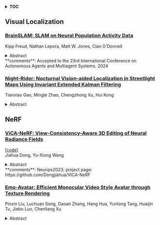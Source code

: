 <details>
  <summary><b>TOC</b></summary>
  <ol>
    <li><a href=#visual-localization>Visual Localization</a></li>
      <ul>
        <li><a href=#BrainSLAM:-SLAM-on-Neural-Population-Activity-Data>BrainSLAM: SLAM on Neural Population Activity Data</a></li>
        <li><a href=#Night-Rider:-Nocturnal-Vision-aided-Localization-in-Streetlight-Maps-Using-Invariant-Extended-Kalman-Filtering>Night-Rider: Nocturnal Vision-aided Localization in Streetlight Maps Using Invariant Extended Kalman Filtering</a></li>
      </ul>
    </li>
    <li><a href=#nerf>NeRF</a></li>
      <ul>
        <li><a href=#ViCA-NeRF:-View-Consistency-Aware-3D-Editing-of-Neural-Radiance-Fields>ViCA-NeRF: View-Consistency-Aware 3D Editing of Neural Radiance Fields</a></li>
        <li><a href=#Emo-Avatar:-Efficient-Monocular-Video-Style-Avatar-through-Texture-Rendering>Emo-Avatar: Efficient Monocular Video Style Avatar through Texture Rendering</a></li>
      </ul>
    </li>
  </ol>
</details>

## Visual Localization  

### [BrainSLAM: SLAM on Neural Population Activity Data](http://arxiv.org/abs/2402.00588)  
Kipp Freud, Nathan Lepora, Matt W. Jones, Cian O'Donnell  
<details>  
  <summary>Abstract</summary>  
  <ol>  
    Simultaneous localisation and mapping (SLAM) algorithms are commonly used in robotic systems for learning maps of novel environments. Brains also appear to learn maps, but the mechanisms are not known and it is unclear how to infer these maps from neural activity data. We present BrainSLAM; a method for performing SLAM using only population activity (local field potential, LFP) data simultaneously recorded from three brain regions in rats: hippocampus, prefrontal cortex, and parietal cortex. This system uses a convolutional neural network (CNN) to decode velocity and familiarity information from wavelet scalograms of neural local field potential data recorded from rats as they navigate a 2D maze. The CNN's output drives a RatSLAM-inspired architecture, powering an attractor network which performs path integration plus a separate system which performs `loop closure' (detecting previously visited locations and correcting map aliasing errors). Together, these three components can construct faithful representations of the environment while simultaneously tracking the animal's location. This is the first demonstration of inference of a spatial map from brain recordings. Our findings expand SLAM to a new modality, enabling a new method of mapping environments and facilitating a better understanding of the role of cognitive maps in navigation and decision making.  
  </ol>  
</details>  
**comments**: Accepted to the 23rd International Conference on Autonomous Agents
  and Multiagent Systems. 2024  
  
### [Night-Rider: Nocturnal Vision-aided Localization in Streetlight Maps Using Invariant Extended Kalman Filtering](http://arxiv.org/abs/2402.00330)  
Tianxiao Gao, Mingle Zhao, Chengzhong Xu, Hui Kong  
<details>  
  <summary>Abstract</summary>  
  <ol>  
    Vision-aided localization for low-cost mobile robots in diverse environments has attracted widespread attention recently. Although many current systems are applicable in daytime environments, nocturnal visual localization is still an open problem owing to the lack of stable visual information. An insight from most nocturnal scenes is that the static and bright streetlights are reliable visual information for localization. Hence we propose a nocturnal vision-aided localization system in streetlight maps with a novel data association and matching scheme using object detection methods. We leverage the Invariant Extended Kalman Filter (InEKF) to fuse IMU, odometer, and camera measurements for consistent state estimation at night. Furthermore, a tracking recovery module is also designed for tracking failures. Experiments on multiple real nighttime scenes validate that the system can achieve remarkably accurate and robust localization in nocturnal environments.  
  </ol>  
</details>  
  
  



## NeRF  

### [ViCA-NeRF: View-Consistency-Aware 3D Editing of Neural Radiance Fields](http://arxiv.org/abs/2402.00864)  
[[code](https://github.com/dongjiahua/vica-nerf)]  
Jiahua Dong, Yu-Xiong Wang  
<details>  
  <summary>Abstract</summary>  
  <ol>  
    We introduce ViCA-NeRF, the first view-consistency-aware method for 3D editing with text instructions. In addition to the implicit neural radiance field (NeRF) modeling, our key insight is to exploit two sources of regularization that explicitly propagate the editing information across different views, thus ensuring multi-view consistency. For geometric regularization, we leverage the depth information derived from NeRF to establish image correspondences between different views. For learned regularization, we align the latent codes in the 2D diffusion model between edited and unedited images, enabling us to edit key views and propagate the update throughout the entire scene. Incorporating these two strategies, our ViCA-NeRF operates in two stages. In the initial stage, we blend edits from different views to create a preliminary 3D edit. This is followed by a second stage of NeRF training, dedicated to further refining the scene's appearance. Experimental results demonstrate that ViCA-NeRF provides more flexible, efficient (3 times faster) editing with higher levels of consistency and details, compared with the state of the art. Our code is publicly available.  
  </ol>  
</details>  
**comments**: Neurips2023; project page: https://github.com/Dongjiahua/VICA-NeRF  
  
### [Emo-Avatar: Efficient Monocular Video Style Avatar through Texture Rendering](http://arxiv.org/abs/2402.00827)  
Pinxin Liu, Luchuan Song, Daoan Zhang, Hang Hua, Yunlong Tang, Huaijin Tu, Jiebo Luo, Chenliang Xu  
<details>  
  <summary>Abstract</summary>  
  <ol>  
    Artistic video portrait generation is a significant and sought-after task in the fields of computer graphics and vision. While various methods have been developed that integrate NeRFs or StyleGANs with instructional editing models for creating and editing drivable portraits, these approaches face several challenges. They often rely heavily on large datasets, require extensive customization processes, and frequently result in reduced image quality. To address the above problems, we propose the Efficient Monotonic Video Style Avatar (Emo-Avatar) through deferred neural rendering that enhances StyleGAN's capacity for producing dynamic, drivable portrait videos. We proposed a two-stage deferred neural rendering pipeline. In the first stage, we utilize few-shot PTI initialization to initialize the StyleGAN generator through several extreme poses sampled from the video to capture the consistent representation of aligned faces from the target portrait. In the second stage, we propose a Laplacian pyramid for high-frequency texture sampling from UV maps deformed by dynamic flow of expression for motion-aware texture prior integration to provide torso features to enhance StyleGAN's ability to generate complete and upper body for portrait video rendering. Emo-Avatar reduces style customization time from hours to merely 5 minutes compared with existing methods. In addition, Emo-Avatar requires only a single reference image for editing and employs region-aware contrastive learning with semantic invariant CLIP guidance, ensuring consistent high-resolution output and identity preservation. Through both quantitative and qualitative assessments, Emo-Avatar demonstrates superior performance over existing methods in terms of training efficiency, rendering quality and editability in self- and cross-reenactment.  
  </ol>  
</details>  
  
  



